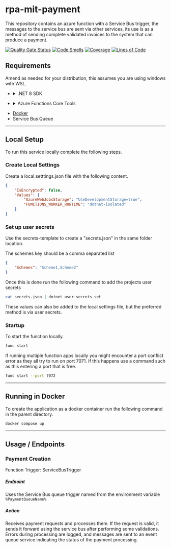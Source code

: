 # rpa-mit-payment

This repository contains an azure function with a Service Bus trigger, the messages to the service bus are sent via other services, its use is as a method of sending complete validated invoices to the system that can produce a payment.

[![Quality Gate Status](https://sonarcloud.io/api/project_badges/measure?project=est-mit-payment&metric=alert_status)](https://sonarcloud.io/summary/new_code?id=est-mit-payment) [![Code Smells](https://sonarcloud.io/api/project_badges/measure?project=est-mit-payment&metric=code_smells)](https://sonarcloud.io/summary/new_code?id=est-mit-payment) [![Coverage](https://sonarcloud.io/api/project_badges/measure?project=est-mit-payment&metric=coverage)](https://sonarcloud.io/summary/new_code?id=est-mit-payment) [![Lines of Code](https://sonarcloud.io/api/project_badges/measure?project=est-mit-payment&metric=ncloc)](https://sonarcloud.io/summary/new_code?id=est-mit-payment)

## Requirements

Amend as needed for your distribution, this assumes you are using windows with WSL. 

- <details>
    <summary> .NET 8 SDK </summary>
    
    #### Basic instructions for installing the .NET 8 SDK on a debian based system.
  
    Amend as needed for your distribution.

    ```bash
    wget https://packages.microsoft.com/config/debian/12/packages-microsoft-prod.deb -O packages-microsoft-prod.deb
    sudo dpkg -i packages-microsoft-prod.deb
    sudo apt-get update && sudo apt-get install -y dotnet-sdk-8.0
    ```
</details>

- <details>
    <summary> Azure Functions Core Tools </summary>
    
    ```bash
    sudo apt-get install azure-functions-core-tools-4
    ```
</details>

- [Docker](https://docs.docker.com/desktop/install/linux-install/)
- Service Bus Queue

---

## Local Setup

To run this service locally complete the following steps.
### Create Local Settings

Create a local.setttings.json file with the following content.

```json
{
    "IsEncrypted": false,
    "Values": {
        "AzureWebJobsStorage": "UseDevelopmentStorage=true",
        "FUNCTIONS_WORKER_RUNTIME": "dotnet-isolated"
    }
}
```

### Set up user secrets

Use the secrets-template to create a "secrets.json" in the same folder location.

The schemes key should be a comma separated list

```json
{
	"Schemes": "Scheme1,Scheme2"
}
```

Once this is done run the following command to add the projects user secrets

```bash
cat secrets.json | dotnet user-secrets set
```

These values can also be added to the local settings file, but the preferred method is via user secrets.
### Startup

To start the function locally.

```bash
func start
```

If running multiple function apps locally you might encounter a port conflict error as they all try to run on port 7071. If this happens use a command such as this entering a port that is free.

```bash
func start --port 7072
```

---
## Running in Docker

To create the application as a docker container run the following command in the parent directory.

```bash
docker compose up
```

---

## Usage / Endpoints

### Payment Creation
Function Trigger: ServiceBusTrigger
##### Endpoint
Uses the Service Bus queue trigger named from the environment variable `%PaymentQueueName%`
##### Action
Receives payment requests and processes them. If the request is valid, it sends it forward using the service bus after performing some validations. Errors during processing are logged, and messages are sent to an event queue service indicating the status of the payment processing.